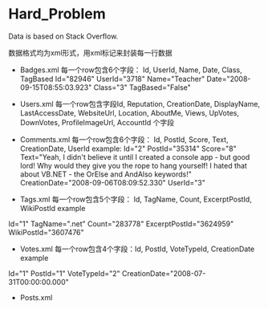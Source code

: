 # Hard_Problem
Data is based on Stack Overflow.

数据格式均为xml形式，用xml标记<row />来封装每一行数据
- Badges.xml
每一个row包含6个字段： Id, UserId, Name, Date, Class, TagBased
Id="82946" UserId="3718" Name="Teacher" Date="2008-09-15T08:55:03.923" Class="3" TagBased="False" 

- Users.xml
每一个row包含字段Id, Reputation, CreationDate, DisplayName, LastAccessDate, WebsiteUrl, Location, AboutMe, Views, UpVotes, DownVotes, ProfileImageUrl, AccountId 个字段

- Comments.xml
每一个row包含6个字段： Id, PostId, Score, Text, CreationDate, UserId
example:
Id="2" PostId="35314" Score="8" Text="Yeah, I didn't believe it until I created a console app - but good lord!  Why would they give you the rope to hang yourself!  I hated that about VB.NET - the OrElse and AndAlso keywords!" CreationDate="2008-09-06T08:09:52.330" UserId="3" 

- Tags.xml
每一个row包含5个字段： Id, TagName, Count, ExcerptPostId, WikiPostId
example

Id="1" TagName=".net" Count="283778" ExcerptPostId="3624959" WikiPostId="3607476"

- Votes.xml
每一个row包含4个字段：Id, PostId, VoteTypeId, CreationDate
example

Id="1" PostId="1" VoteTypeId="2" CreationDate="2008-07-31T00:00:00.000"

- Posts.xml
